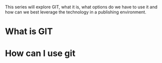 This series will explore GIT, what it is, what options do we have to use it and how can we best leverage the technology in a publishing environment.

# What is GIT

# How can I use git
